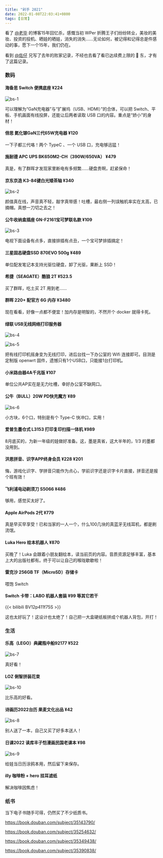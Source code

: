```yaml
---
title: "剁手 2021"
date: 2022-01-08T22:03:41+0800
tags: [日常]
---
```


看了 [@老毕](http://laob.me/2419/) 的博客15年回忆杀，感慨当初 WPer 折腾王子们纷纷转业，美妆的美妆、投资的投机、晒娃的晒娃，消失的消失……无论如何，被记得和记得总是件感动的事，愿下一个15年，我们仍在。

看到 [@佐仔](https://www.jinbo123.com/7819.html) 兄写了去年的败家记录，不经也去看了看已达续费上限的 🐶 东，才有了这篇记录。

### 数码

#### 海备思 Switch 便携底座 ¥224

![bs-1](https://lmm.elizen.me/images/2022/01/bs-1.png)

可以理解为“GaN充电器”与“扩展坞（USB、HDMI）”的合体，可以把 Switch、平板、手机画面有线投屏，还能让后两者读取 USB 口的内容。重点是“娇小”的身材！

<!--more-->
#### 倍思 氮化镓GaN三代65W充电器 ¥120

一下子都三代咯！两个 TypeC 、一个 USB 口，充电够迅猛！

#### 施耐德 APC UPS BK650M2-CH（390W/650VA） ¥479

真是，有了群晖才发现家里断电有多频繁……硬盘贵啊，赶紧保命！

#### 京东京造 K3-84键白光矮茶轴 ¥340

![bs-2](https://lmm.elizen.me/images/2022/01/bs-2.png)

颜值真在线，声音真不轻，敲字真带感！吐槽，最右侧一列误触机率实在太高，已摘帽。真想一刀切之去之！

#### 公牛收纳盒插座 GN-F2161宝可梦联名款 ¥109

![bs-3](https://lmm.elizen.me/images/2022/01/bs-3.png)

电视下面设备有点多，直接排插有点丑，一个宝可梦排插搞定！

#### 三星固态硬盘SSD 870EVO 500g ¥489

单位配发笔记本支持光驱位硬盘，卸了光驱，果断上 SSD！

#### 希捷（SEAGATE）酷狼 2T ¥523.5

买了群晖，吃土买 2T 用到老……

#### 群晖 220+ 配官方 6G 内存 ¥3480

现在看看，好像一点都不便宜！加内存是明智的，不然开个 docker 就得卡死。

#### 绿联 USB无线网络打印服务器

![bs-4](https://lmm.elizen.me/images/2022/01/bs-4.png)

![bs-5](https://lmm.elizen.me/images/2022/01/bs-5.png)

把有线打印机摇身变为无线打印，进后台找一下办公室的 Wifi 连接即可。目测是定制版 openwrt 固件，遗憾只有1个USB口，只能接1台打印机。

#### 小米路由器4A千兆版 ¥107

单位公共AP实在是无力吐槽，幸好办公室不缺网口。

#### 公牛（BULL）20W PD快充魔方 ¥89

![bs-6](https://lmm.elizen.me/images/2022/01/bs-6.png)

小方块，6个口，特别是有个 Type-C 快冲口，实用！

#### 爱普生墨仓式 L3153 打印复印扫描一体机 ¥989

8月底买的，为新一年级的娃做好准备。这，墨是真省，这大半年的，1/3 的墨都没用到。

#### 洪恩拼音、识字APP终身会员 ¥228 ¥201

悔，游戏化识字、学拼音只能作为点心，学前识字还是识字卡片直接，拼音还是报个班有效！

#### 飞利浦电动剃须刀 S5066 ¥486

够用，感觉买太好了。

#### Apple AirPods 2代 ¥779

真是早买早享受！已和当家的一人一个，什么100几块的真蓝牙无线耳机，都是刷流氓。

#### Luka Hero 绘本机器人 ¥870

买晚了！Luka 会跟着小朋友翻绘本，读当前页的内容。音质资源足够丰富，基本上大的出版社都有。终于可以让自己的喉咙歇歇啦！

#### 雷克沙 256GB TF（MicroSD）存储卡

喂饱 Switch

#### Switch 卡带：LABO 机器人套装 ¥99 等其它若干

{{< bilibili BV12p411f75S >}}

这也太好玩了！这设计也太绝了！自己把一大盒硬纸板拼成个机器人背包，开打！

### 生活

#### 乐高（LEGO）典藏瓶中船92177 ¥522

![bs-7](https://lmm.elizen.me/images/2022/01/bs-7.png)

真好看！

#### LOZ 俐智拼装花束

![bs-10](https://lmm.elizen.me/images/2022/01/bs-10.png)

比乐高的好看。

#### 诗画历2022台历 果麦文化出品 ¥42

![bs-8](https://lmm.elizen.me/images/2022/01/bs-8.png)

别人送了一本，自己又买了好多本送人！

#### 日课2022 读库丰子恺漫画民国老课本 ¥98

![bs-9](https://lmm.elizen.me/images/2022/01/bs-9.png)

给娃当日历涂鸦本用，然后留下来保存。

#### illy 咖啡粉 + hero 挂耳滤纸

解决咖啡因焦虑！

### 纸书

当下电子书随手可得，仍然买了不少纸质书。

<https://book.douban.com/subject/35143790/>

<https://book.douban.com/subject/35254632/>

<https://book.douban.com/subject/35349438/>

<https://book.douban.com/subject/35390838/>